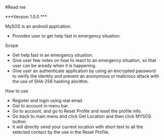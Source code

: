 #Read me

***Version 1.0.0 ***

MySOS is an android applcation.
- Provides user to get help fast in emergency situation.

Scope
- Get help fast in an emergency situation.
- Give user few notes on how to react to an emergency situation, so that user can be aready when it is happening.
- Give user an authenticate application by using an encrypted password to verify the identity and prevent an anonymous or malicious attack with the use of SHA-256 hashing alorithm.

How to use

- Register and login using real email.
- Got to account in menu bar.
- Go to account, and go to Reset Profile and reset the profile info.
- Go back to main menu and click Get Location and then click MYSOS button.
- It will directly send your current location with short text to all the selected contact by the use in the Reset Profile.
